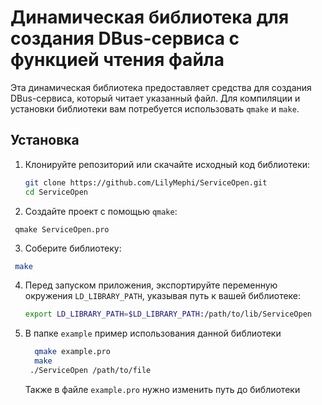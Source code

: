 # Динамическая библиотека для создания DBus-сервиса с функцией чтения файла

Эта динамическая библиотека предоставляет средства для создания DBus-сервиса, который читает указанный файл. Для компиляции и установки библиотеки вам потребуется использовать `qmake` и `make`. 

## Установка

1. Клонируйте репозиторий или скачайте исходный код библиотеки:

   ```bash
   git clone https://github.com/LilyMephi/ServiceOpen.git
   cd ServiceOpen
   ```
   

2. Создайте проект с помощью `qmake`:

  ```bush
   qmake ServiceOpen.pro
   ```

3. Соберите библиотеку:

  ```bash
   make
   ```
   

4. Перед запуском приложения, экспортируйте переменную окружения `LD_LIBRARY_PATH`, указывая путь к вашей библиотеке:

   ```bash
   export LD_LIBRARY_PATH=$LD_LIBRARY_PATH:/path/to/lib/ServiceOpen
   ```
5. В папке `example` пример использования данной библиотеки
   ```bash
     qmake example.pro
     make
    ./ServiceOpen /path/to/file
   ```
   Также в файле `example.pro` нужно изменить путь до библиотеки
   
